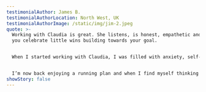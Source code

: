 ```yaml
---
testimonialAuthor: James B.
testimonialAuthorLocation: North West, UK
testimonialAuthorImage: /static/img/jim-2.jpeg
quote: >-
  Working with Claudia is great. She listens, is honest, empathetic and helps
  you celebrate little wins building towards your goal.


  When I started working with Claudia, I was filled with anxiety, self-confidence and self-worth issues. I had fallen out of love with running and training, always telling myself I couldn’t do it again, or I’d start another time.


  I’m now back enjoying a running plan and when I find myself thinking negatively about myself, or not appreciating situations, a little Claudia pops up and reminds me to be kind to myself. I’ve lost a lot of physical and mental “weight” since starting to work with Claudia and shift the way I think about myself. It takes time and it can be hard after thinking a certain way for so long, but the work is paying off.
showStory: false
---
```

